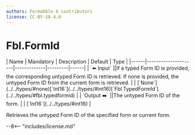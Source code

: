 ```yaml
---
authors: Formabble & contributors
license: CC-BY-SA-4.0
---
```



# Fbl.FormId

<div class="sh-parameters" markdown="1">
| Name | Mandatory | Description | Default | Type |
|------|---------------------|-------------|---------|------|
| `⬅️ Input` ||If a typed Form ID is provided, the corresponding untyped Form ID is retrieved. If none is provided, the untyped Form ID from the current form is retrieved. | | [`None`](../../types/#none)[`Int16`](../../types/#int16)[`Fbl.TypedFormId`](../../types/#fbl.typedformid) |
| `Output ➡️` ||The untyped Form ID of the form. | | [`Int16`](../../types/#int16) |

</div>

Retrieves the untyped Form ID of the specified form or current form.

--8<-- "includes/license.md"

